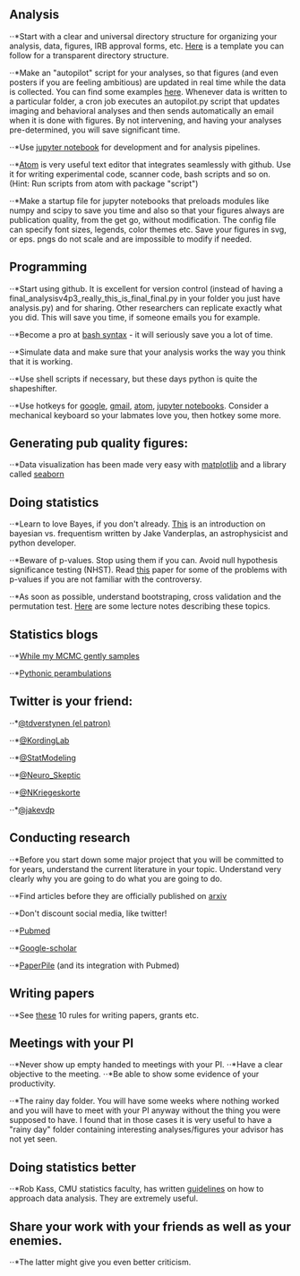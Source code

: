 

## Analysis 
⋅⋅*Start with a clear and universal directory structure for organizing your analysis, data, figures, IRB approval forms, etc. [Here](http://nikola.me/folder_structure.html) is a template you can follow for a transparent directory structure.  

⋅⋅*Make an "autopilot" script for your analyses, so that figures (and even posters if you are feeling ambitious) are updated in real time while the data is collected. You can find some examples [here](http://github/pbeukema/rsaRemap/autopilot.py). Whenever data is written to a particular folder, a cron job executes an autopilot.py script that updates imaging and behavioral analyses and then sends automatically an email when it is done with figures. By not intervening, and having your analyses pre-determined, you will save significant time. 

⋅⋅*Use [jupyter notebook](http://jupyter.readthedocs.io/en/latest/index.html) for development and for analysis pipelines.


⋅⋅*[Atom](https://atom.io/) is very useful text editor that integrates seamlessly with github. 
Use it for writing experimental code, scanner code, bash scripts and so on. 
(Hint: Run scripts from atom with package "script")

⋅⋅*Make a startup file for jupyter notebooks that preloads modules like numpy and scipy to save you time and also so that your figures always are publication quality, from the get go, without modification. The config file can specify font sizes, legends, color themes etc. Save your figures in svg, or eps. pngs do not scale and are impossible to modify if needed.

##  Programming 
⋅⋅*Start using github. It is excellent for version control (instead of having a final_analysisv4p3_really_this_is_final_final.py in your folder you just have analysis.py) and for sharing. Other researchers can replicate exactly what you did. This will save you time, if someone emails you for example. 

⋅⋅*Become a pro at [bash syntax](https://ss64.com/bash/syntax-keyboard.html) - it will seriously save you a lot of time. 

⋅⋅*Simulate data and make sure that your analysis works the way you think that it is working. 

⋅⋅*Use shell scripts if necessary, but these days python is quite the shapeshifter. 

⋅⋅*Use hotkeys for [google](https://support.google.com/chrome/answer/157179?hl=en), [gmail](https://support.google.com/mail/answer/6594?co=GENIE.Platform%3DDesktop&hl=en), [atom](https://github.com/nwinkler/atom-keyboard-shortcuts), [jupyter notebooks](https://www.dataquest.io/blog/jupyter-notebook-tips-tricks-shortcuts/). Consider a mechanical keyboard so your labmates love you, then hotkey some more. 

##  Generating pub quality figures:
⋅⋅*Data visualization has been made very easy with [matplotlib](https://matplotlib.org) and a library called [seaborn](http://seaborn.pydata.org/index.html)

##  Doing statistics
⋅⋅*Learn to love Bayes, if you don't already. 
[This](http://jakevdp.github.io/blog/2014/03/11/frequentism-and-bayesianism-a-practical-intro/) is an introduction on bayesian vs. frequentism written by Jake Vanderplas, an astrophysicist and python developer. 


⋅⋅*Beware of p-values. Stop using them if you can. Avoid null hypothesis significance testing (NHST). Read [this](http://ejwagenmakers.com/2007/pValueProblems.pdf) paper for some of the problems with p-values if you are not familiar with the controversy.


⋅⋅*As soon as possible, understand bootstraping, cross validation and the permutation test. [Here](https://docs.google.com/presentation/d/11TozBxAaON1eFXeL6aK1USLtJyAbUaHhskcPkI0FLbc/edit#slide=id.g138cbbed1a_0_0 ) are some lecture notes describing these topics. 


##  Statistics blogs
⋅⋅*[While my MCMC gently samples](http://twiecki.github.io/)

⋅⋅*[Pythonic perambulations](http://jakevdp.github.io/)



##  Twitter is your friend:
⋅⋅*[@tdverstynen (el patron)](https://twitter.com/tdverstynen?lang=en)

⋅⋅*[@KordingLab](https://twitter.com/kordinglab?lang=en)

⋅⋅*[@StatModeling](https://twitter.com/StatModeling?lang=en)

⋅⋅*[@Neuro_Skeptic](https://twitter.com/Neuro_Skeptic?lang=en)

⋅⋅*[@NKriegeskorte](https://twitter.com/NKriegeskorte?lang=en)

⋅⋅*[@jakevdp](https://twitter.com/jakevdp?lang=en)


##  Conducting research
⋅⋅*Before you start down some major project that you will be committed to for years, understand the current literature in your topic. Understand very clearly why you are going to do what you are going to do. 

⋅⋅*Find articles before they are officially published on [arxiv](http://biorxiv.org/)

⋅⋅*Don't discount social media, like twitter!

⋅⋅*[Pubmed](https://www.ncbi.nlm.nih.gov/pubmed/)

⋅⋅*[Google-scholar](https://scholar.google.com)

⋅⋅*[PaperPile](https://paperpile.com) (and its integration with Pubmed)


##  Writing papers
⋅⋅*See [these](http://biorxiv.org/content/biorxiv/early/2016/11/28/088278.full.pdf
) 10 rules for writing papers, grants etc. 

##  Meetings with your PI
⋅⋅*Never show up empty handed to meetings with your PI.
⋅⋅*Have a clear objective to the meeting.
⋅⋅*Be able to show some evidence of your productivity. 

⋅⋅*The rainy day folder. You will have some weeks where nothing worked and you will have to meet with your PI anyway without the thing you were supposed to have. I found that in those cases it is very useful to have a "rainy day" folder containing interesting analyses/figures your advisor has not yet seen. 


##  Doing statistics better
⋅⋅*Rob Kass, CMU statistics faculty, has written [guidelines](http://journals.plos.org/ploscompbiol/article?id=10.1371/journal.pcbi.1004961) on how to approach data analysis. They are extremely useful. 


##  Share your work with your friends as well as your enemies. 
⋅⋅*The latter might give you even better criticism.



